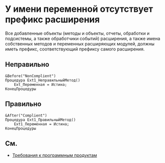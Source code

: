 # У имени переменной отсутствует префикс расширения

Все добавленные объекты (методы и объекты, отчеты, обработки и подсистемы, а также обработчики событий) расширения, 
а также имена собственных методов и переменных расширяющих модулей, должны иметь префикс, 
соответствующий префиксу самого расширения.

## Неправильно

```bsl
&Before("NonComplient")
Процедура Ext1_НеправильныйМетод()
    Ext_Переменная = Истина;
КонецПроцедуры
```

## Правильно

```bsl
&After("Complient")
Процедура Ext1_ПравильныйМетод()
    Ext1_Переменная = Истина;
КонецПроцедуры
```

## См.


- [Требования к программным продуктам](https://1c.ru/rus/products/1c/predpr/compat/soft/requirements.htm)